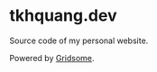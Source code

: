 # tkhquang.dev

Source code of my personal website.

Powered by [Gridsome](https://github.com/gridsome/gridsome).
